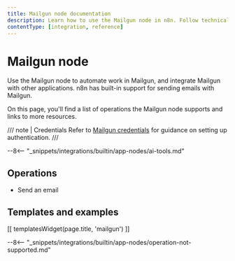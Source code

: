 ```yaml
---
title: Mailgun node documentation
description: Learn how to use the Mailgun node in n8n. Follow technical documentation to integrate Mailgun node into your workflows.
contentType: [integration, reference]
---
```


# Mailgun node

Use the Mailgun node to automate work in Mailgun, and integrate Mailgun with other applications. n8n has built-in support for sending emails with Mailgun. 

On this page, you'll find a list of operations the Mailgun node supports and links to more resources.

/// note | Credentials
Refer to [Mailgun credentials](/integrations/builtin/credentials/mailgun.md) for guidance on setting up authentication. 
///

--8<-- "_snippets/integrations/builtin/app-nodes/ai-tools.md"

## Operations

- Send an email

## Templates and examples

<!-- see https://www.notion.so/n8n/Pull-in-templates-for-the-integrations-pages-37c716837b804d30a33b47475f6e3780 -->
[[ templatesWidget(page.title, 'mailgun') ]]

--8<-- "_snippets/integrations/builtin/app-nodes/operation-not-supported.md"
